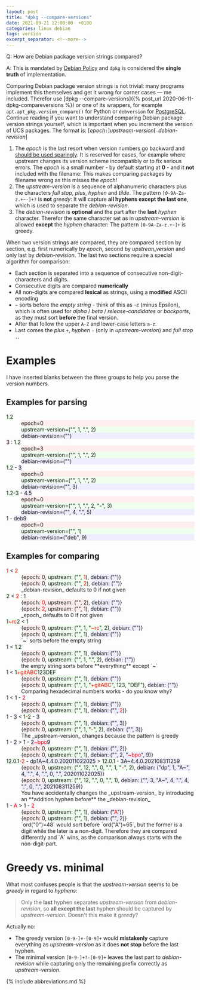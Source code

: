```yaml
---
layout: post
title: "dpkg --compare-versions"
date: 2021-09-21 12:00:00  +0100
categories: linux debian
tags: version
excerpt_separator: <!--more-->
---
```


Q: How are Debian package version strings compared?

A: This is mandated by [Debian Policy](https://www.debian.org/doc/debian-policy/ch-controlfields.html#version) and `dpkg` is considered the **single truth** of implementation.

Comparing Debian package version strings is not trivial:
many programs implement this themselves and get it wrong for corner cases — me included.
Therefor use [dpkg --compare-versions]({% post_url 2020-06-11-dpkg-compareversions %}) or one of its wrappers, for example `apt.apt_pkg.version_compare()` for Python or `debversion` for [PostgreSQL](https://salsa.debian.org/postgresql/postgresql-debversion).
Continue reading if you want to understand comparing Debian package version strings yourself, which is important when you increment the version of UCS packages.
The format is:
[_epoch_`:`]_upstream-version_[`-`_debian-revision_]

<!--more-->

1.  The _epoch_ is the last resort when version numbers go backward and [should be used sparingly](https://www.debian.org/doc/debian-policy/ch-controlfields.html#epochs-should-be-used-sparingly).
    It is reserved for cases, for example where upstream changes its version scheme incompatibly or to fix serious errors.
    The _epoch_ is a small number - by default starting at **0** - and it **not** included with the filename:
    This makes comparing packages by filename wrong as this misses the _epoch_!
2.  The _upstream-version_ is a sequence of alphanumeric characters plus the characters _full stop_, _plus_, _hyphen_ and _tilde_.
    The pattern `[0-9A-Za-z.+~-]+?` is **not** _greedy_:
    It will capture **all hyphens except the last one**, which is used to separate the _debian-revision_.
3.  The _debian-revision_ is **optional** and the part after the **last** _hyphen_ character.
    Therefor the same character set as in _upstream-version_ is allowed **except** the _hyphen_ character:
    The pattern `[0-9A-Za-z.+~]+` is greedy.

When two version strings are compared, they are compared section by section, e.g. first numerically by _epoch_, second by _upstrean_version_ and only last by _debian-revision_.
The last two sections require a special algorithm for comparison:

*   Each section is separated into a sequence of consecutive non-digit-characters and digits.
*   Consecutive digits are compared **numerically**
*   All non-digits are compared **lexical** as strings, using a **modified** ASCII encoding
*   `~` sorts before the _empty string_ - think of this as _-ε_ (minus Epsilon), which is often used for _alpha_ / _beta_ / _release-candidates_ or _backports_, as they must sort **before** the final version.
*   After that follow the upper `A-Z` and lower-case letters `a-z`.
*   Last comes the _plus_ `+`, _hyphen_ `-` (only in _upstream-version_) and _full stop_ `.`.

# Examples

I have inserted blanks between the three groups to help you parse the version numbers.

## Examples for parsing

<dl>

<dt><span style="background-color: #efe">1.2</span></dt>
<dd style="background-color: #fee">epoch=0</dd>
<dd style="background-color: #efe">upstream-version=("", 1, ".", 2)</dd>
<dd style="background-color: #eef">debian-revision=("")</dd>

<dt><span style="background-color: #fee">3</span> : <span style="background-color: #efe">1.2</span></dt>
<dd style="background-color: #fee">epoch=3</dd>
<dd style="background-color: #efe">upstream-version=("", 1, ".", 2)</dd>
<dd style="background-color: #eef">debian-revision=("")</dd>

<dt><span style="background-color: #efe">1.2</span> - <span style="background-color: #eef">3</span></dt>
<dd style="background-color: #fee">epoch=0</dd>
<dd style="background-color: #efe">upstream-version=("", 1, ".", 2)</dd>
<dd style="background-color: #eef">debian-revision=("", 3)</dd>

<dt><span style="background-color: #efe">1.2-3</span> - <span style="background-color: #eef">4.5</span></dt>
<dd style="background-color: #fee">epoch=0</dd>
<dd style="background-color: #efe">upstream-version=("", 1, ".", 2, "-", 3)</dd>
<dd style="background-color: #eef">debian-revision=("", 4, ".", 5)</dd>

<dt><span style="background-color: #efe">1</span> - <span style="background-color: #eef">deb9</span></dt>
<dd style="background-color: #fee">epoch=0</dd>
<dd style="background-color: #efe">upstream-version=("", 1)</dd>
<dd style="background-color: #eef">debian-revision=("deb", 9)</dd>

</dl>

## Examples for comparing

<dl>

<dt><span style="color: red;background-color: #efe">1</span> < <span style="color: red;background-color: #efe">2</span></dt>
<dd>{<span style="background-color: #fee">epoch: 0</span>, <span style="background-color: #efe">upstream: ("", <span style="color: red">1</span>)</span>, <span style="background-color: #eef">debian: ("")</span>}</dd>
<dd>{<span style="background-color: #fee">epoch: 0</span>, <span style="background-color: #efe">upstream: ("", <span style="color: red">2</span>)</span>, <span style="background-color: #eef">debian: ("")</span>}</dd>
<dd>_debian-revision_ defaults to 0 if not given</dd>

<dt><span style="background-color: #efe">2</span> < <span style="color: red;background-color: #fee">2</span> : <span style="background-color: #efe">1</span></dt>
<dd>{<span style="background-color: #fee">epoch: <span style="color: red">0</span>, upstream: ("", 2)</span>, <span style="background-color: #eef">debian: ("")</span>}</dd>
<dd>{<span style="background-color: #fee">epoch: <span style="color: red">2</span>, upstream: ("", 1)</span>, <span style="background-color: #eef">debian: ("")</span>}</dd>
<dd>_epoch_ defaults to 0 if not given</dd>

<dt><span style="background-color: #efe">1<span style="color: red">~rc</span>2</span> < <span style="background-color: #efe">1</span></dt>
<dd>{<span style="background-color: #fee">epoch: 0</span>, <span style="background-color: #efe">upstream: ("", 1, "<span style="color: red">~rc</span>", 2)</span>, <span style="background-color: #eef">debian: ("")</span>}</dd>
<dd>{<span style="background-color: #fee">epoch: 0</span>, <span style="background-color: #efe">upstream: ("", 1)</span>, <span style="background-color: #eef">debian: ("")</span>}</dd>
<dd>`~` sorts before the empty string</dd>

<dt><span style="background-color: #efe">1</span> < <span style="background-color: #efe">1<span style="color: red">.</span>2</span></dt>
<dd>{<span style="background-color: #fee">epoch: 0</span>, <span style="background-color: #efe">upstream: ("", 1)</span>, <span style="background-color: #eef">debian: ("")</span>}</dd>
<dd>{<span style="background-color: #fee">epoch: 0</span>, <span style="background-color: #efe">upstream: ("", 1, "<span style="color: red">.</span>", 2)</span>, <span style="background-color: #eef">debian: ("")</span>}</dd>
<dd>the empty string sorts before **everything** except `~`</dd>

<dt><span style="background-color: #efe">1</span> < <span style="background-color: #efe">1<span style="color: red">+gitABC</span>123DEF</span></dt>
<dd>{<span style="background-color: #fee">epoch: 0</span>, <span style="background-color: #efe">upstream: ("", 1)</span>, <span style="background-color: #eef">debian: ("")</span>}</dd>
<dd>{<span style="background-color: #fee">epoch: 0</span>, <span style="background-color: #efe">upstream: ("", 1, "<span style="color: red">+gitABC</span>", 123, "DEF")</span>, <span style="background-color: #eef">debian: ("")</span>}</dd>
<dd>Comparing hexadecimal numbers works - do you know why?</dd>

<dt><span style="background-color: #efe">1</span> < <span style="background-color: #efe">1</span> - <span style="color: red;background-color: #eef">2</span></dt>
<dd>{<span style="background-color: #fee">epoch: 0</span>, <span style="background-color: #efe">upstream: ("", 1)</span>, <span style="background-color: #eef">debian: ("")</span>}</dd>
<dd>{<span style="background-color: #fee">epoch: 0</span>, <span style="background-color: #efe">upstream: ("", 1)</span>, <span style="background-color: #eef">debian: ("", <span style="color: red">2</span>)</span>}</dd>

<dt><span style="background-color: #efe">1</span> - <span style="background-color: #eef">3</span> < <span style="background-color: #efe">1<span style="color: red">-</span>2</span> - <span style="background-color: #eef">3</span></dt>
<dd>{<span style="background-color: #fee">epoch: 0</span>, <span style="background-color: #efe">upstream: ("", 1)</span>, <span style="background-color: #eef">debian: ("", 3)</span>}</dd>
<dd>{<span style="background-color: #fee">epoch: 0</span>, <span style="background-color: #efe">upstream: ("", 1, "<span style="color: red">-</span>", 2)</span>, <span style="background-color: #eef">debian: ("", 3)</span>}</dd>
<dd>The _upstream-version_ changes because the pattern is greedy</dd>

<dt><span style="background-color: #efe">1</span> - <span style="background-color: #eef">2</span> > <span style="background-color: #efe">1</span> - <span style="background-color: #eef">2<span style="color: red">~bpo</span>9</span></dt>
<dd>{<span style="background-color: #fee">epoch: 0</span>, <span style="background-color: #efe">upstream: ("", 1)</span>, <span style="background-color: #eef">debian: ("", 2)</span>}</dd>
<dd>{<span style="background-color: #fee">epoch: 0</span>, <span style="background-color: #efe">upstream: ("", 1)</span>, <span style="background-color: #eef">debian: ("", 2, "<span style="color: red">~bpo</span>", 9)</span>}</dd>

<dt><span style="background-color: #efe">12.0.1<span style="color: red">-2</span></span> - <span style="background-color: #eef">dp1A~4.4.0.202011022025</span> > <span style="background-color: #efe">12.0.1</span> - <span style="background-color: #eef">3A~4.4.0.202108311259</span></dt>
<dd>{<span style="background-color: #fee">epoch: 0</span>, <span style="background-color: #efe">upstream: ("", 12, ".", 0, ".", 1, "<span style="color: red">-</span>", 2)</span>, <span style="background-color: #eef">debian: ("dp", 1, "A~", 4, ".", 4, ".", 0, ".", 202011022025)</span>}</dd>
<dd>{<span style="background-color: #fee">epoch: 0</span>, <span style="background-color: #efe">upstream: ("", 12, ".", 0, ".", 1)</span>, <span style="background-color: #eef">debian: ("", 3, "A~", 4, ".", 4, ".", 0, ".", 202108311259)</span>}</dd>
<dd>You have accidentally changes the _upstream-version_ by introducing an **addition hyphen before** the _debian-revision_</dd>

<dt><span style="background-color: #efe">1</span> - <span style="color: red;background-color: #eef">A</span> > <span style="background-color: #efe">1</span> - <span style="color: red;background-color: #eef">2</span></dt>
<dd>{<span style="background-color: #fee">epoch: 0</span>, <span style="background-color: #efe">upstream: ("", 1)</span>, <span style="background-color: #eef">debian: ("<span style="color: red">A</span>")</span>}</dd>
<dd>{<span style="background-color: #fee">epoch: 0</span>, <span style="background-color: #efe">upstream: ("", 1)</span>, <span style="background-color: #eef">debian: ("", 2)</span>}</dd>
<dd>`ord("0")=48` would sort before `ord("A")=65`, but the former is a digit while the later is a non-digit. Therefore they are compared differently and `A` wins, as the comparison always starts with the non-digit-part.</dd>

</dl>

# Greedy vs. minimal

What most confuses people is that the _upstream-version_ seems to be _greedy_ in regard to _hyphens_:

> Only the **last** hyphen separates _upstream-version_ from _debian-revision_, so **all except the last** hyphen should be captured by _upstream-version_.
> Doesn't this make it _greedy_?

Actually no:

*   The greedy version `[0-9-]+-[0-9]+` would **mistakenly** capture everything as _upstream-version_ as it does **not stop** before the last hyphen.
*   The minimal version `[0-9-]+?-[0-9]+` leaves the last part to _debian-revision_ while capturing only the remaining prefix correctly as _upstream-version_.

{% include abbreviations.md %}
